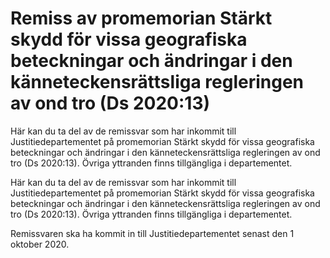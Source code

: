 # Remiss av promemorian Stärkt skydd för vissa geografiska beteckningar och ändringar i den känneteckensrättsliga regleringen av ond tro (Ds 2020:13)

Här kan du ta del av de remissvar som har inkommit till Justitiedepartementet på promemorian Stärkt skydd för vissa geografiska beteckningar och ändringar i den känneteckensrättsliga regleringen av ond tro (Ds 2020:13). Övriga yttranden finns tillgängliga i departementet.

Här kan du ta del av de remissvar som har inkommit till Justitiedepartementet på promemorian Stärkt skydd för vissa geografiska beteckningar och ändringar i den känneteckensrättsliga regleringen av ond tro (Ds 2020:13). Övriga yttranden finns tillgängliga i departementet.

Remissvaren ska ha kommit in till Justitiedepartementet senast den 1 oktober 2020.
